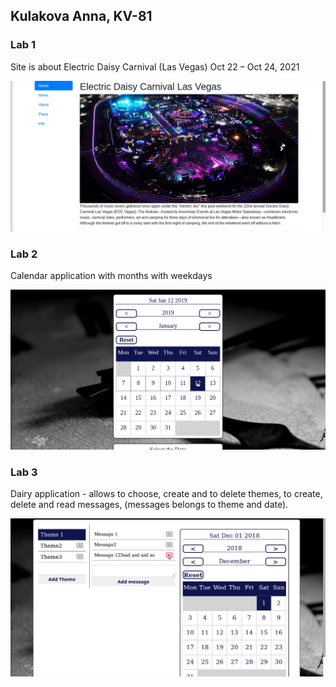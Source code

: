 ## Kulakova Anna, KV-81

### Lab 1

Site is about Electric Daisy Carnival (Las Vegas) Oct 22 – Oct 24, 2021


![lab1_screenshot.png](lab1_screenshot.png)

### Lab 2

Calendar application with months with weekdays

![lab2_screenshot](lab2_screenshot.png)

### Lab 3

Dairy application - allows to choose, create and to delete themes, to create, delete and read messages, (messages belongs to theme and date).

![lab3_screenshot](lab3_screenshot.png)